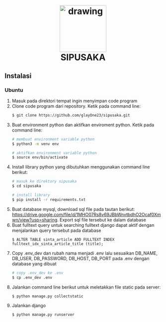 <h1 align="center">
    <img src="https://www.uinsalatiga.ac.id/wp-content/uploads/2022/12/2022-Web-UIN-Logo-1-1.png" alt="drawing" width="150"  />
    <br>
    SIPUSAKA
    <br>
</h1>

## Instalasi
### Ubuntu
1. Masuk pada direktori tempat ingin menyimpan code program
2. Clone code program dari repository. Ketik pada command line:
    ```bash
    $ git clone https://github.com/glayOne23/sipusaka.git
    ```
3. Buat environment python dan aktifkan enviroment python. Ketik pada command line:
    ```bash
    # membuat environment variable python
    $ python3 -m venv env

    # aktifkan environment variable python
    $ source env/bin/activate
    ```
4. Install library python yang dibutuhkan menggunakan command line berikut:
    ```bash
    # masuk ke direktory sipusaka
    $ cd sipusaka

    # install library
    $ pip install -r requirements.txt
    ```
5. Buat database mysql, download sql file pada tautan berikut: https://drive.google.com/file/d/1MHO07Rs8v69JBbWnvtbdhO2Ocaf0Xmwn/view?usp=sharing. Export sql file tersebut ke dalam database
6. Buat fulltext query untuk searching fulltext django dapat aktif dengan menjalankan query tersebut pada database
    ```
    $ ALTER TABLE sinta_article ADD FULLTEXT INDEX fulltext_idx_sinta_article_title (title);
    ```
7. Copy .env_dev dan rubah nama menjadi .env lalu sesuaikan DB_NAME, DB_USER, DB_PASSWORD,  DB_HOST, DB_PORT pada .env dengan database yang dibuat
    ```bash
    # copy .env_dev ke .env
    $ cp .env_dev .env
    ```
8. Jalankan command line berikut untuk meletakkan file static pada server:
    ```bash
    $ python manage.py collectstatic
    ```
9. Jalankan django
    ```bash
    $ python manage.py runserver
    ```
